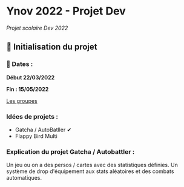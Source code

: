 # Ynov 2022 - Projet Dev

_Projet scolaire Dev 2022_

## 🚀 Initialisation du projet

### 📅 Dates :

**Début 22/03/2022**

**Fin : 15/05/2022**

[Les groupes](https://auvencecom-my.sharepoint.com/:x:/g/personal/calvin_seaphanh_ynov_com/EUxJSOmsdAxIrsbqKYzvEjsBMn_ozul2SBlZ9ViMvaduCg?e=mo5wek)

### Idées de projets :

- Gatcha / AutoBatller ✔
- Flappy Bird Multi

### Explication du projet Gatcha / Autobattler :

Un jeu ou on a des persos / cartes avec des statistiques définies. Un système de drop d'équipement aux stats aléatoires et des combats automatiques.
